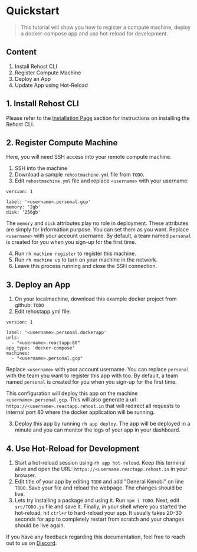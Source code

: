 # Quickstart

> This tutorial will show you how to register a compute machine, deploy a docker-compose app and use hot-reload for development.

## Content
1. Install Rehost CLI
2. Register Compute Machine
3. Deploy an App
4. Update App using Hot-Reload

## 1. Install Rehost CLI

Please refer to the [Installation Page](/getting-started/installation.md) section for instructions on installing the Rehost CLI.

## 2. Register Compute Machine

Here, you will need SSH access into your remote compute machine.
1. SSH into the machine
2. Download a sample `rehostmachine.yml` file from `TODO`. 
3. Edit `rehostmachine.yml` file and replace `<username>` with your username:

```
version: 1

label: '<username>.personal.gcp'
memory: '2gb'
disk: '256gb'
```

The `memory` and `disk` attributes play no role in deployment. These attributes are simply for information purpose. You can set them as you want. Replace `<username>` with your account username. By default, a team named `personal` is created for you when you sign-up for the first time.

4. Run `rh machine register` to register this machine.
5. Run `rh machine up` to turn on your machine in the network.
6. Leave this process running and close the SSH connection.

## 3. Deploy an App
1. On your localmachine, download this example docker project from github: `TODO`
2. Edit rehostapp.yml file:

```
version: 1

label: '<username>.personal.dockerapp'
urls:
  - "<username>.reactapp:80"
app_type: 'docker-compose'
machines:
  - "<username>.personal.gcp"
```

Replace `<username>` with your account username. You can replace `personal` with the team you want to register this app with too. By default, a team named `personal` is created for you when you sign-up for the first time.

This configuration will deploy this app on the machine `<username>.personal.gcp`. This will also generate a url: `https://<username>.reactapp.rehost.in` that will redirect all requests to internal port 80 where the docker application will be running.

3. Deploy this app by running `rh app deploy`. The app will be deployed in a minute and you can monitor the logs of your app in your dashboard.

## 4. Use Hot-Reload for Development
1. Start a hot-reload session using `rh app hot-reload`. Keep this terminal alive and open the URL: `https://<username.reactapp.rehost.in` in your browser.
2. Edit title of your app by editing `TODO` and add "General Kenobi" on line `TODO`. Save your file and reload the webpage. The changes should be live.
3. Lets try installing a package and using it. Run `npm i TODO`. Next, edit `src/TODO.js` file and save it. Finally, in your shell where you started the hot-reload, hit `ctrl+r` to hard-reload your app. It usually takes 20-30 seconds for app to completely restart from scratch and your changes should be live again.

If you have any feedback regarding this documentation, feel free to reach out to us on [Discord](https://discord.gg/RnkBxDJJhQ).

